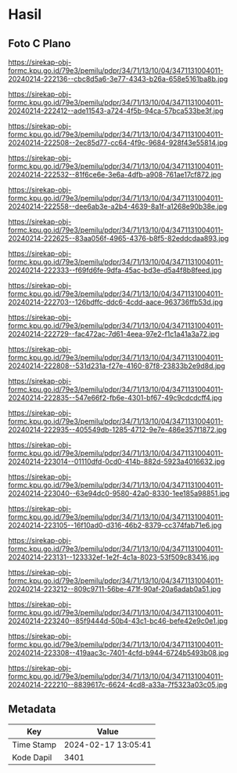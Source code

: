 # Hasil

## Foto C Plano

https://sirekap-obj-formc.kpu.go.id/79e3/pemilu/pdpr/34/71/13/10/04/3471131004011-20240214-222136--cbc8d5a6-3e77-4343-b26a-658e5161ba8b.jpg

https://sirekap-obj-formc.kpu.go.id/79e3/pemilu/pdpr/34/71/13/10/04/3471131004011-20240214-222412--ade11543-a724-4f5b-94ca-57bca533be3f.jpg

https://sirekap-obj-formc.kpu.go.id/79e3/pemilu/pdpr/34/71/13/10/04/3471131004011-20240214-222508--2ec85d77-cc64-4f9c-9684-928f43e55814.jpg

https://sirekap-obj-formc.kpu.go.id/79e3/pemilu/pdpr/34/71/13/10/04/3471131004011-20240214-222532--81f6ce6e-3e6a-4dfb-a908-761ae17cf872.jpg

https://sirekap-obj-formc.kpu.go.id/79e3/pemilu/pdpr/34/71/13/10/04/3471131004011-20240214-222558--dee6ab3e-a2b4-4639-8a1f-a1268e90b38e.jpg

https://sirekap-obj-formc.kpu.go.id/79e3/pemilu/pdpr/34/71/13/10/04/3471131004011-20240214-222625--83aa056f-4965-4376-b8f5-82eddcdaa893.jpg

https://sirekap-obj-formc.kpu.go.id/79e3/pemilu/pdpr/34/71/13/10/04/3471131004011-20240214-222333--f69fd6fe-9dfa-45ac-bd3e-d5a4f8b8feed.jpg

https://sirekap-obj-formc.kpu.go.id/79e3/pemilu/pdpr/34/71/13/10/04/3471131004011-20240214-222703--126bdffc-ddc6-4cdd-aace-963736ffb53d.jpg

https://sirekap-obj-formc.kpu.go.id/79e3/pemilu/pdpr/34/71/13/10/04/3471131004011-20240214-222729--fac472ac-7d61-4eea-97e2-f1c1a41a3a72.jpg

https://sirekap-obj-formc.kpu.go.id/79e3/pemilu/pdpr/34/71/13/10/04/3471131004011-20240214-222808--531d231a-f27e-4160-87f8-23833b2e9d8d.jpg

https://sirekap-obj-formc.kpu.go.id/79e3/pemilu/pdpr/34/71/13/10/04/3471131004011-20240214-222835--547e66f2-fb6e-4301-bf67-49c9cdcdcff4.jpg

https://sirekap-obj-formc.kpu.go.id/79e3/pemilu/pdpr/34/71/13/10/04/3471131004011-20240214-222935--405549db-1285-4712-9e7e-486e357f1872.jpg

https://sirekap-obj-formc.kpu.go.id/79e3/pemilu/pdpr/34/71/13/10/04/3471131004011-20240214-223014--01110dfd-0cd0-414b-882d-5923a4016632.jpg

https://sirekap-obj-formc.kpu.go.id/79e3/pemilu/pdpr/34/71/13/10/04/3471131004011-20240214-223040--63e94dc0-9580-42a0-8330-1ee185a98851.jpg

https://sirekap-obj-formc.kpu.go.id/79e3/pemilu/pdpr/34/71/13/10/04/3471131004011-20240214-223105--16f10ad0-d316-46b2-8379-cc374fab71e6.jpg

https://sirekap-obj-formc.kpu.go.id/79e3/pemilu/pdpr/34/71/13/10/04/3471131004011-20240214-223131--123332ef-1e2f-4c1a-8023-53f509c83416.jpg

https://sirekap-obj-formc.kpu.go.id/79e3/pemilu/pdpr/34/71/13/10/04/3471131004011-20240214-223212--809c9711-56be-471f-90af-20a6adab0a51.jpg

https://sirekap-obj-formc.kpu.go.id/79e3/pemilu/pdpr/34/71/13/10/04/3471131004011-20240214-223240--85f9444d-50b4-43c1-bc46-befe42e9c0e1.jpg

https://sirekap-obj-formc.kpu.go.id/79e3/pemilu/pdpr/34/71/13/10/04/3471131004011-20240214-223308--419aac3c-7401-4cfd-b944-6724b5493b08.jpg

https://sirekap-obj-formc.kpu.go.id/79e3/pemilu/pdpr/34/71/13/10/04/3471131004011-20240214-222210--8839617c-6624-4cd8-a33a-7f5323a03c05.jpg


## Metadata

| Key        | Value               |
| ---------- | ------------------- |
| Time Stamp | 2024-02-17 13:05:41 |
| Kode Dapil | 3401                |



